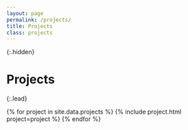 ```yaml
---
layout: page
permalink: /projects/
title: Projects
class: projects
---
```


{:.hidden}
# Projects

{:.lead}
<div class="grid">
  {% for project in site.data.projects %}
    {% include project.html project=project %}
  {% endfor %}
</div>
